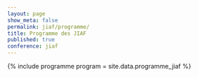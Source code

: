 ```yaml
---
layout: page
show_meta: false
permalink: jiaf/programme/
title: Programme des JIAF
published: true
conference: jiaf
---
```


<!--
{% for agenda in site.data.programme_jiaf %}
## {{ agenda.day }}

| Horaire | Activités        |
|---------+------------------|
{% for session in agenda.sessions -%}
| {{ session.time }} | {{ session.info}} |
{% endfor -%}
{% endfor %}-->

{% include programme program = site.data.programme_jiaf %}